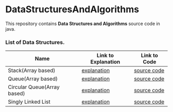 # DataStructuresAndAlgorithms
This repository contains **Data Structures and Algorithms** source code in java.
### List of Data Structures.
Name 					  | Link to Explanation | Link to Code
--------------------------|-------------|-------
Stack(Array based)	| [explanation]( https://github.com/pradeep538/DataStructuresAndAlgorithms/blob/master/src/com/datastructures/arrayBased/stack) | [source code]( https://github.com/pradeep538/DataStructuresAndAlgorithms/blob/master/src/com/datastructures/arrayBased/stack/ArrayStack.java )
Queue(Array based)	| [explanation]( https://github.com/pradeep538/DataStructuresAndAlgorithms/blob/master/src/com/datastructures/arrayBased/queue) | [source code]( https://github.com/pradeep538/DataStructuresAndAlgorithms/blob/master/src/com/datastructures/arrayBased/queue/ArrayQueue.java )
Circular Queue(Array based)	| [explanation]( https://github.com/pradeep538/DataStructuresAndAlgorithms/blob/master/src/com/datastructures/arrayBased/CircularQueue) | [source code]( https://github.com/pradeep538/DataStructuresAndAlgorithms/blob/master/src/com/datastructures/arrayBased/CircularQueue/CircularQueue.java )
Singly Linked List	| [explanation]( https://github.com/pradeep538/DataStructuresAndAlgorithms/blob/master/src/com/datastructures/singlyLinkedList) | [source code]( https://github.com/pradeep538/DataStructuresAndAlgorithms/blob/master/src/com/datastructures/singlyLinkedList/LinkedList.java )
